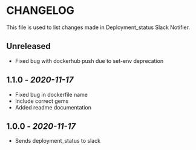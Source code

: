 # CHANGELOG

This file is used to list changes made in Deployment_status Slack Notifier.

## Unreleased

- Fixed bug with dockerhub push due to set-env deprecation

## 1.1.0 - *2020-11-17*

- Fixed bug in dockerfile name
- Include correct gems
- Added readme documentation

## 1.0.0 - *2020-11-17*

- Sends deployment_status to slack
